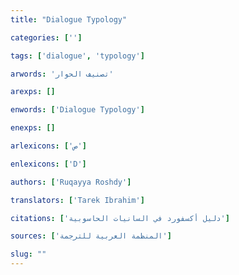 ```yaml
---
title: "Dialogue Typology"

categories: ['']

tags: ['dialogue', 'typology']

arwords: 'تصنيف الحوار'

arexps: []

enwords: ['Dialogue Typology']

enexps: []

arlexicons: ['ص']

enlexicons: ['D']

authors: ['Ruqayya Roshdy']

translators: ['Tarek Ibrahim']

citations: ['دليل أكسفورد في السانيات الحاسوبية']

sources: ['المنظمة العربية للترجمة']

slug: ""
---
```

